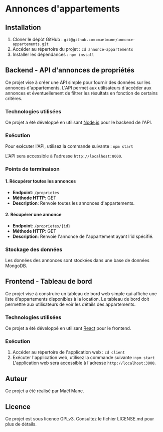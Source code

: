 # Annonces d'appartements
## Installation
1. Cloner le dépôt GitHub : `git@github.com:maelmane/annonce-appartements.git`
2. Accéder au répertoire du projet : `cd annonce-appartements`
3. Installer les dépendances : `npm install`

## Backend - API d'annonces de propriétés
Ce projet vise à créer une API simple pour fournir des données sur les annonces d'appartements. L'API permet aux utilisateurs d'accéder aux annonces et éventuellement de filtrer les résultats en fonction de certains critères.

### Technologies utilisées
Ce projet a été développé en utilisant [Node.js](https://nodejs.org/) pour le backend de l'API.

### Exécution
Pour exécuter l'API, utilisez la commande suivante :
`npm start`

L'API sera accessible à l'adresse `http://localhost:8000`.

### Points de terminaison

#### 1. Récupérer toutes les annonces
- **Endpoint**: `/proprietes`
- **Méthode HTTP**: GET
- **Description**: Renvoie toutes les annonces d'appartements.

#### 2. Récupérer une annonce
- **Endpoint**: `/proprietes/{id}`
- **Méthode HTTP**: GET
- **Description**: Renvoie l'annonce de l'appartement ayant l'id spécifié.

### Stockage des données
Les données des annonces sont stockées dans une base de données MongoDB.

## Frontend - Tableau de bord
Ce projet vise à construire un tableau de bord web simple qui affiche une liste d'appartements disponibles à la location. Le tableau de bord doit permettre aux utilisateurs de voir les détails des appartements.

### Technologies utilisées
Ce projet a été développé en utilisant [React](https://react.dev/) pour le frontend.

### Exécution
1. Accéder au répertoire de l'application web : `cd client`
2. Exécuter l'application web, utilisez la commande suivante :`npm start`
L'application web sera accessible à l'adresse `http://localhost:3000`.

## Auteur
Ce projet a été réalisé par Maël Mane.

## Licence
Ce projet est sous licence GPLv3. Consultez le fichier LICENSE.md pour plus de détails.
